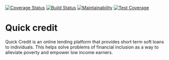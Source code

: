 [![Coverage Status](https://coveralls.io/repos/github/TheMottoRw/quickcredit/badge.svg?branch=challenge-api)](https://coveralls.io/github/TheMottoRw/quickcredit?branch=challenge-api)
[![Build Status](https://travis-ci.com/TheMottoRw/quickcredit.svg?branch=challenge-api)](https://travis-ci.com/TheMottoRw/quickcredit)
[![Maintainability](https://api.codeclimate.com/v1/badges/9f7c15bd517e7bb3089c/maintainability)](https://codeclimate.com/github/TheMottoRw/quickcredit/maintainability)
[![Test Coverage](https://api.codeclimate.com/v1/badges/9f7c15bd517e7bb3089c/test_coverage)](https://codeclimate.com/github/TheMottoRw/quickcredit/test_coverage)
# Quick credit
Quick Credit is an online lending platform that provides short term soft loans to individuals. This
helps solve problems of financial inclusion as a way to alleviate poverty and empower low
income earners.
